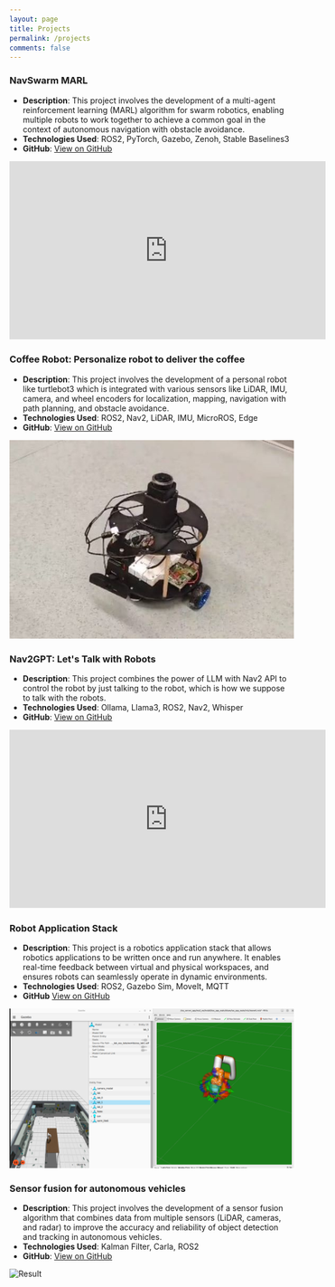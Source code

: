 ```yaml
---
layout: page
title: Projects
permalink: /projects
comments: false
---
```


### NavSwarm MARL
- **Description**: This project involves the development of a multi-agent reinforcement learning (MARL) algorithm for swarm robotics, enabling multiple robots to work together to achieve a common goal in the context of autonomous navigation with obstacle avoidance.
- **Technologies Used**: ROS2, PyTorch, Gazebo, Zenoh, Stable Baselines3
- **GitHub**: [View on GitHub](https://github.com/sachinkum0009/NavSwarmMARL)

<iframe width="560" height="315" src="https://www.youtube.com/embed/3Y5rQbk93xQ" frameborder="0" allow="accelerometer; autoplay; clipboard-write; encrypted-media; gyroscope; picture-in-picture" allowfullscreen></iframe>

### Coffee Robot: Personalize robot to deliver the coffee
- **Description**: This project involves the development of a personal robot like turtlebot3 which is integrated with various sensors like LiDAR, IMU, camera, and wheel encoders for localization, mapping, navigation with path planning, and obstacle avoidance.
- **Technologies Used**: ROS2, Nav2, LiDAR, IMU, MicroROS, Edge
- **GitHub**: [View on GitHub](https://github.com/sachinkum0009/Coffee-Robot)

![Coffee Robot](assets/images/cofee_robot.jpeg)

### Nav2GPT: Let's Talk with Robots
- **Description**: This project combines the power of LLM with Nav2 API to control the robot by just talking to the robot, which is how we suppose to talk with the robots.
- **Technologies Used**: Ollama, Llama3, ROS2, Nav2, Whisper
- **GitHub**: [View on GitHub](https://github.com/sachinkum0009/nav2gpt)

<iframe width="560" height="315" src="https://www.youtube.com/embed/pVA29g5DmVY" frameborder="0" allow="accelerometer; autoplay; clipboard-write; encrypted-media; gyroscope; picture-in-picture" allowfullscreen></iframe>

### Robot Application Stack
- **Description**: This project is a robotics application stack that allows robotics applications to be written once and run anywhere. It enables real-time feedback between virtual and physical workspaces, and ensures robots can seamlessly operate in dynamic environments.
- **Technologies Used**: ROS2, Gazebo Sim, MoveIt, MQTT
- **GitHub** [View on GitHub](https://github.com/ras-ros2/ras_docker)

![Robot Application Stack](assets/images/ras_gazebo_rviz.png)

### Sensor fusion for autonomous vehicles
- **Description**: This project involves the development of a sensor fusion algorithm that combines data from multiple sensors (LiDAR, cameras, and radar) to improve the accuracy and reliability of object detection and tracking in autonomous vehicles.
- **Technologies Used**: Kalman Filter, Carla, ROS2
- **GitHub**: [View on GitHub](https://github.com/sachinkum0009/carla-multi-sensor-fusion)

![Result](assets/images/sensor_fusion.gif)
